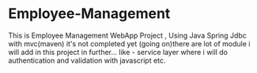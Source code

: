 # Employee-Management
This is Employee Management WebApp Project ,
Using Java Spring Jdbc with mvc(maven)
it's not completed yet (going on)there are lot of module  i will add in this project in further... like - service layer where i will do authentication and validation with javascript etc.
